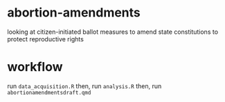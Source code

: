 # abortion-amendments
looking at citizen-initiated ballot measures to amend state constitutions to protect reproductive rights

# workflow
run `data_acquisition.R`
then, run `analysis.R`
then, run `abortionamendmentsdraft.qmd`

